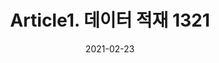 ---
title:  "Article1. 데이터 적재 1321"

categories:
  - 빅데이터 분석 기사
tags: 
  - Part1. 빅데이터 분석 기획
  - Chapter3. 데이터 수집 및 저장 계획
  - Section2. 데이터 적재 및 저장
  - Article1. 데이터 적재

toc: true
toc_sticky: true
 
date: 2021-02-23
last_modified_at: 2021-02-25
---